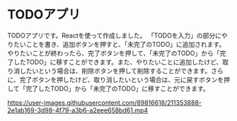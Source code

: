 # TODOアプリ
TODOアプリです。Reactを使って作成しました。
「TODOを入力」の部分にやりたいことを書き、追加ボタンを押すと、「未完了のTODO」に追加されます。
やりたいことが終わったら、完了ボタンを押して、「未完了のTODO」から「完了したTODO」に移すことができます。また、やりたいことに追加したけど、取り消したいという場合は、削除ボタンを押して削除することができます。さらに、完了ボタンを押したけど、取り消したいという場合は、元に戻すボタンを押して「完了したTODO」から「未完了のTODO」に移すことができます。

https://user-images.githubusercontent.com/89816618/211353888-2e1ab169-3d98-4f79-a3b6-a2eee658bd61.mp4
